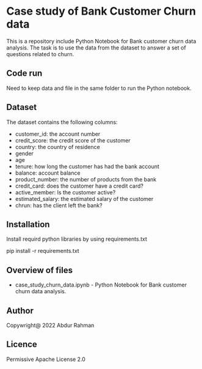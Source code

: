 # Case study of Bank Customer Churn data

This is a repository include Python Notebook for Bank customer churn data analysis. The task is to use the data from the dataset to answer a set of questions related to churn.

## Code run

Need to keep data and file in the same folder to run the Python notebook.

## Dataset
The dataset contains the following columns:
- customer_id: the account number
- credit_score: the credit score of the customer
- country: the country of residence
- gender
- age
- tenure: how long the customer has had the bank account
- balance: account balance
- product_number: the number of products from the bank
- credit_card: does the customer have a credit card?
- active_member: Is the customer active?
- estimated_salary: the estimated salary of the customer
- chrun: has the client left the bank?

## Installation
Install requird python libraries by using requirements.txt

pip install -r requirements.txt

## Overview of files

* case_study_churn_data.ipynb - Python Notebook for Bank customer churn data analysis.


## Author
Copywright@ 2022 Abdur Rahman

## Licence

Permissive Apache License 2.0